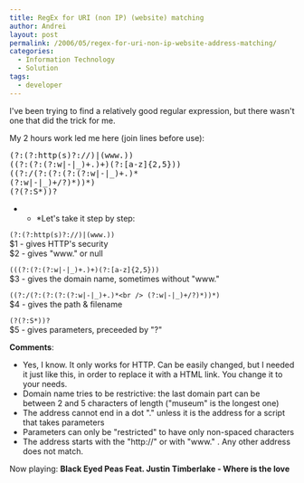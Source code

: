 ```yaml
---
title: RegEx for URI (non IP) (website) matching
author: Andrei
layout: post
permalink: /2006/05/regex-for-uri-non-ip-website-address-matching/
categories:
  - Information Technology
  - Solution
tags:
  - developer
---
```

I've been trying to find a relatively good regular expression, but there wasn't one that did the trick for me.

My 2 hours work led me here (join lines before use):

<pre width="50">(?:(?:http(s)?://)|(www.))
((?:(?:(?:w|-|_)+.)+)(?:[a-z]{2,5}))
((?:/(?:(?:(?:(?:w|-|_)+.)*
(?:w|-|_)+/?)*))*)
(?(?:S*))?</pre>

* * *Let's take it step by step:</p> 

`(?:(?:http(s)?://)|(www.))`  
$1 - gives HTTP's security  
$2 - gives "www." or null

`(((?:(?:(?:w|-|_)+.)+)(?:[a-z]{2,5}))`  
$3 - gives the domain name, sometimes without "www."

`((?:/(?:(?:(?:(?:w|-|_)+.)*<br />
(?:w|-|_)+/?)*))*)`  
$4 - gives the path & filename

`(?(?:S*))?`  
$5 - gives parameters, preceeded by "?"

**Comments**:

*   Yes, I know. It only works for HTTP. Can be easily changed, but I needed it just like this, in order to replace it with a HTML link. You change it to your needs.
*   Domain name tries to be restrictive: the last domain part can be between 2 and 5 characters of length ("museum" is the longest one)
*   The address cannot end in a dot "." unless it is the address for a script that takes parameters
*   Parameters can only be "restricted" to have only non-spaced characters
*   The address starts with the "http://" or with "www." . Any other address does not match.

Now playing: **Black Eyed Peas Feat. Justin Timberlake - Where is the love**
